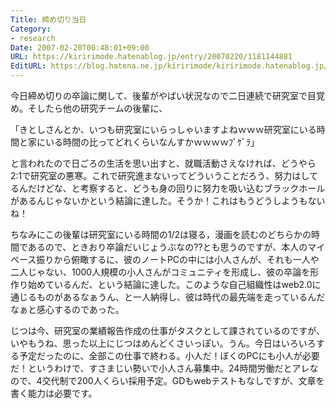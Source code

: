 ```yaml
---
Title: 締め切り当日
Category:
- research
Date: 2007-02-20T00:48:01+09:00
URL: https://kiririmode.hatenablog.jp/entry/20070220/1181144881
EditURL: https://blog.hatena.ne.jp/kiririmode/kiririmode.hatenablog.jp/atom/entry/8454420450078217580
---
```



今日締め切りの卒論に関して、後輩がやばい状況なので二日連続で研究室で目覚め。そしたら他の研究チームの後輩に、

「きとしさんとか、いつも研究室にいらっしゃいますよねｗｗｗ研究室にいる時間と家にいる時間の比ってどれくらいなんすかｗｗｗｗﾌﾟｹﾞﾗ」

と言われたので日ごろの生活を思い出すと、就職活動さえなければ、どうやら2:1で研究室の悪寒。これで研究進まないってどういうことだろう、努力はしてるんだけどな、と考察すると、どうも身の回りに努力を吸い込むブラックホールがあるんじゃないかという結論に達した。そうか！これはもうどうしようもないね！


ちなみにこの後輩は研究室にいる時間の1/2は寝る，漫画を読むのどちらかの時間であるので、ときおり卒論だいじょうぶなの??とも思うのですが、本人のマイペース振りから俯瞰するに、彼のノートPCの中には小人さんが、それも一人や二人じゃない、1000人規模の小人さんがコミュニティを形成し、彼の卒論を形作り始めているんだ、という結論に達した。このような自己組織性はweb2.0に通じるものがあるなぁうん、と一人納得し、彼は時代の最先端を走っているんだなぁと感心するのであった。


じつは今、研究室の業績報告作成の仕事がタスクとして課されているのですが、いやもうね、思った以上にじつはめんどくさいっぽい。うん。今日はいろいろする予定だったのに、全部この仕事で終わる。小人だ！ぼくのPCにも小人が必要だ！というわけで、すさまじい勢いで小人さん募集中。24時間労働だとアレなので、4交代制で200人くらい採用予定。GDもwebテストもなしですが、文章を書く能力は必要です。
